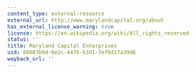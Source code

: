 ```yaml
---
content_type: external-resource
external_url: http://www.marylandcapital.org/about
has_external_license_warning: true
license: https://en.wikipedia.org/wiki/All_rights_reserved
status: ''
title: Maryland Capital Enterprises
uid: 86607b9d-0e2c-4476-b3d1-7ef0417a39d6
wayback_url: ''
---
```

